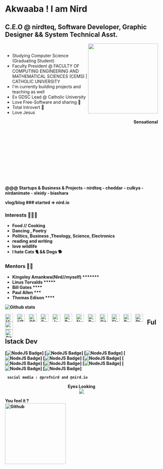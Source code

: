 # Akwaaba ! I am Nird
## C.E.O @ nirdteq, Software Developer, Graphic Designer && System Technical Asst.
<div>
<img align='right' src="https://media.giphy.com/media/fhAwk4DnqNgw8/giphy.gif" width="230"><br>
</div>

- Studying Computer Science (Graduating Student)
- Faculty President @ FACULTY OF COMPUTING ENGINEERING AND MATHEMATICAL SCIENCES (CEMS) | CATHOLIC UNIVERSITY
- I'm currently building projects and teaching as well
- Ex GDSC Lead @ Catholic University
- Love Free-Software and sharing 🤩
- Total Introvert 🥱
- Love Jesus 
<div align='right'>
  <b>Sensational<b/> <br>
  <img align='right' alt='github' width='200px' src='https://media.giphy.com/media/13n7XeyIXEIrbG/giphy.gif' style='padding-right:1000px;' />
</div>
@@@ Startups & Business & Projects
- nirdteq
- cheddar
- culkya
- nirdanimate
- xleidy
- biashara

vlog/blog ### started => nird.io

### Interests 🥳🥳🥳
- Food // Cooking
- Dancing , Poetry
- Politics, Business ,Theology, Science, Electronics
- reading and writing
- love wildlife
- I hate Cats 🐈  && Dogs 🐕

### Mentors 🤠🤠
- Kingsley Amankwa(Nird//myself) *******
- Linus Torvalds *****
- Bill Gates ****
- Paul Allen ***
- Thomas Edison ****

![Github stats](https://github-readme-stats.vercel.app/api?username=Profnird)

<img align="left" alt="Visual Studio Code" width="26px" src="https://cdn.jsdelivr.net/gh/devicons/devicon/icons/vscode/vscode-original.svg" style="padding-right:10px;" />
<img align="left" alt="HTML5" width="26px" src="https://cdn.jsdelivr.net/gh/devicons/devicon/icons/html5/html5-original.svg" style="padding-right:10px;" />
<img align="left" alt="CSS3" width="26px" src="https://cdn.jsdelivr.net/gh/devicons/devicon/icons/css3/css3-original.svg" style="padding-right:10px;" />
<img align="left" alt="Sass" width="26px" src="https://cdn.jsdelivr.net/gh/devicons/devicon/icons/sass/sass-original.svg" style="padding-right:10px;" /> 
<img align="left" alt="JavaScript" width="26px" src="https://cdn.jsdelivr.net/gh/devicons/devicon/icons/javascript/javascript-original.svg" style="padding-right:10px;" />
<img align="left" alt="React" width="26px" src="https://cdn.jsdelivr.net/gh/devicons/devicon/icons/react/react-original.svg" style="padding-right:10px;" />
<img align="left" alt="Node.js" width="26px" src="https://cdn.jsdelivr.net/gh/devicons/devicon/icons/nodejs/nodejs-original.svg" style="padding-right:10px;" />
<img align="left" alt="Rust" width="26px" src="https://cdn.jsdelivr.net/gh/devicons/devicon/icons/rust/rust-plain.svg" style="padding-right:10px;" /> 
<img align="left" alt="Git" width="26px" src="https://cdn.jsdelivr.net/gh/devicons/devicon/icons/git/git-original.svg" style="padding-right:10px;" />
<img align="left" alt="Electron" width="26px" src="https://cdn.jsdelivr.net/gh/devicons/devicon/icons/electron/electron-original.svg" style="padding-right:10px;" />
<img align="left" alt="Python" width="26px" src="https://cdn.jsdelivr.net/gh/devicons/devicon/icons/python/python-original.svg" style="padding-right:10px;" />
<img align="left" alt="Php" width="26px" src="https://cdn.jsdelivr.net/gh/devicons/devicon/icons/php/php-original.svg" style="padding-right:10px;" />
<img align="left" alt="arduino" width="26px" src="https://cdn.jsdelivr.net/gh/devicons/devicon/icons/arduino/arduino-original.svg" style="padding-right:10px;" />
<img align="left" alt="GitHub" width="26px" src="https://user-images.githubusercontent.com/3369400/139447912-e0f43f33-6d9f-45f8-be46-2df5bbc91289.png" style="padding-right:1000px;" />


## Fullstack Dev

[![NodeJS Badge](https://img.shields.io/badge/-NodeJS-339933?logo=nodejs&style=flat-square&labelColor=339933&logoColor=white)]
[![NodeJS Badge](https://img.shields.io/badge/-NextJS-339933?logo=nextjs&style=flat-square&labelColor=339933&logoColor=white)]
[![NodeJS Badge](https://img.shields.io/badge/-React-61DAFB?logo=react&style=flat-square&labelColor=61DAFB&logoColor=white)]
[![NodeJS Badge](https://img.shields.io/badge/-Javascript-F7DF1E?logo=javascript&style=flat-square&labelColor=F7DF1E&logoColor=black)]
[![NodeJS Badge](https://img.shields.io/badge/-Electron-47848F?logo=electron&style=flat-square&labelColor=47848F&logoColor=white)]
[![NodeJS Badge](https://img.shields.io/badge/-Python-47848F?logo=python&style=flat-square&labelColor=47848F&logoColor=white)]
[![NodeJS Badge](https://img.shields.io/badge/-Php-47848F?logo=php&style=flat-square&labelColor=47848F&logoColor=white)]
[![NodeJS Badge](https://img.shields.io/badge/-Csharp-61DAFB?logo=csharp&style=flat-square&labelColor=61DAFB&logoColor=white)]
[![NodeJS Badge](https://img.shields.io/badge/-R-61DAFB?logo=r&style=flat-square&labelColor=61DAFB&logoColor=white)]
[![NodeJS Badge](https://img.shields.io/badge/-Arduino-61DAFB?logo=arduino&style=flat-square&labelColor=61DAFB&logoColor=white)]
[![NodeJS Badge](https://img.shields.io/badge/-Rust-61DAFB?logo=rust&style=flat-circle&labelColor=61DAFB&logoColor=white)]

```
 social media : @profnird and @nird.io
```
<p align="center"> 
 Eyes Looking <br>
  <img src="https://profile-counter.glitch.me/profnird/count.svg" />
</p>

<div>
  You feel it ? <br>
  <img align='left' alt='Github' width='200px' src='https://media.giphy.com/media/3oEdU6U2i6DbHvFJAc/giphy.gif' style='padding-right:1000px;' />
</div>
